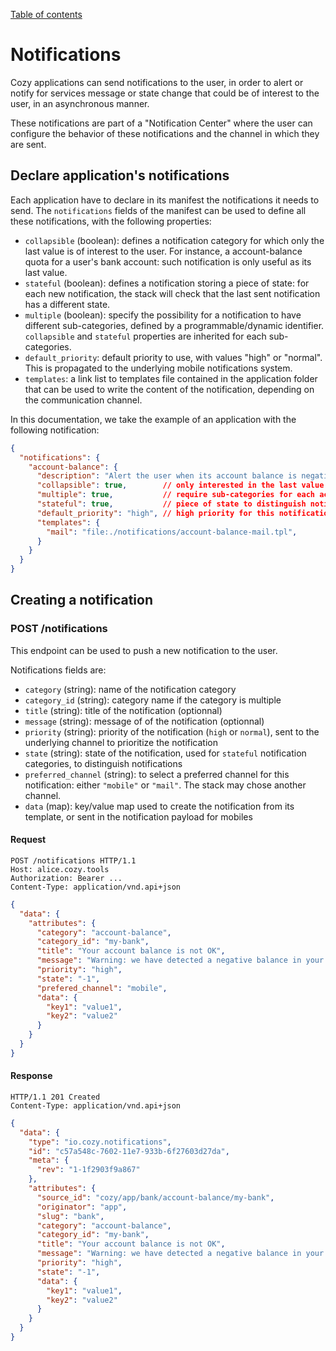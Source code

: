 [Table of contents](README.md#table-of-contents)

# Notifications

Cozy applications can send notifications to the user, in order to alert or
notify for services message or state change that could be of interest to the
user, in an asynchronous manner.

These notifications are part of a "Notification Center" where the user can
configure the behavior of these notifications and the channel in which they
are sent.

## Declare application's notifications

Each application have to declare in its manifest the notifications it needs to
send. The `notifications` fields of the manifest can be used to define all
these notifications, with the following properties:

  - `collapsible` (boolean): defines a notification category for which only
    the last value is of interest to the user. For instance, a account-balance
    quota for a user's bank account: such notification is only useful as its
    last value.
  - `stateful` (boolean): defines a notification storing a piece of state: for
    each new notification, the stack will check that the last sent
    notification has a different state.
  - `multiple` (boolean): specify the possibility for a notification to have
    different sub-categories, defined by a programmable/dynamic identifier.
    `collapsible` and `stateful` properties are inherited for each sub-
    categories.
  - `default_priority`: default priority to use, with values "high" or
    "normal". This is propagated to the underlying mobile notifications
    system.
  - `templates`: a link list to templates file contained in the application folder that can be used to write the content of the notification, depending on the communication channel.

In this documentation, we take the example of an application with the following notification:

```json
{
  "notifications": {
    "account-balance": {
      "description": "Alert the user when its account balance is negative",
      "collapsible": true,        // only interested in the last value of the notification
      "multiple": true,           // require sub-categories for each account
      "stateful": true,           // piece of state to distinguish notifications
      "default_priority": "high", // high priority for this notification
      "templates": {
        "mail": "file:./notifications/account-balance-mail.tpl",
      }
    }
  }
}
```

## Creating a notification

### POST /notifications

This endpoint can be used to push a new notification to the user.

Notifications fields are:

  - `category` (string): name of the notification category
  - `category_id` (string): category name if the category is multiple
  - `title` (string): title of the notification (optionnal)
  - `message` (string): message of of the notification (optionnal)
  - `priority` (string): priority of the notification (`high` or `normal`),
    sent to the underlying channel to prioritize the notification
  - `state` (string): state of the notification, used for `stateful`
    notification categories, to distinguish notifications
  - `preferred_channel` (string): to select a preferred channel for this
    notification: either `"mobile"` or `"mail"`. The stack may chose another
    channel.
  - `data` (map): key/value map used to create the notification from its
    template, or sent in the notification payload for mobiles

#### Request

```http
POST /notifications HTTP/1.1
Host: alice.cozy.tools
Authorization: Bearer ...
Content-Type: application/vnd.api+json
```

```json
{
  "data": {
    "attributes": {
      "category": "account-balance",
      "category_id": "my-bank",
      "title": "Your account balance is not OK",
      "message": "Warning: we have detected a negative balance in your my-bank",
      "priority": "high",
      "state": "-1",
      "prefered_channel": "mobile",
      "data": {
        "key1": "value1",
        "key2": "value2"
      }
    }
  }
}
```

#### Response

```http
HTTP/1.1 201 Created
Content-Type: application/vnd.api+json
```

```json
{
  "data": {
    "type": "io.cozy.notifications",
    "id": "c57a548c-7602-11e7-933b-6f27603d27da",
    "meta": {
      "rev": "1-1f2903f9a867"
    },
    "attributes": {
      "source_id": "cozy/app/bank/account-balance/my-bank",
      "originator": "app",
      "slug": "bank",
      "category": "account-balance",
      "category_id": "my-bank",
      "title": "Your account balance is not OK",
      "message": "Warning: we have detected a negative balance in your my-bank",
      "priority": "high",
      "state": "-1",
      "data": {
        "key1": "value1",
        "key2": "value2"
      }
    }
  }
}
```
